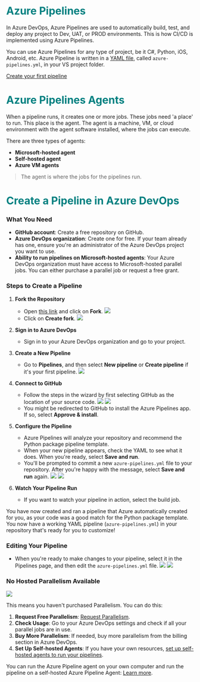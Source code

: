# <span style="color: Teal">Azure Pipelines</span>

In Azure DevOps, Azure Pipelines are used to automatically build, test, and deploy any project to Dev, UAT, or PROD environments. This is how CI/CD is implemented using Azure Pipelines.

You can use Azure Pipelines for any type of project, be it C#, Python, iOS, Android, etc. Azure Pipeline is written in a [YAML file](https://learn.microsoft.com/en-us/azure/devops/pipelines/get-started/pipelines-get-started?view=azure-devops), called `azure-pipelines.yml`, in your VS project folder.

[Create your first pipeline](https://learn.microsoft.com/en-us/azure/devops/pipelines/create-first-pipeline?view=azure-devops&tabs=java%2Cbrowser)

# <span style="color: Teal">Azure Pipelines Agents</span>

When a pipeline runs, it creates one or more jobs. These jobs need 'a place' to run. This place is the agent. The agent is a machine, VM, or cloud environment with the agent software installed, where the jobs can execute.

There are three types of agents:

- **Microsoft-hosted agent**
- **Self-hosted agent**
- **Azure VM agents**

> The agent is where the jobs for the pipelines run.

# <span style="color: Teal">Create a Pipeline in Azure DevOps</span>

### What You Need

- **GitHub account**: Create a free repository on GitHub.
- **Azure DevOps organization**: Create one for free. If your team already has one, ensure you're an administrator of the Azure DevOps project you want to use.
- **Ability to run pipelines on Microsoft-hosted agents**: Your Azure DevOps organization must have access to Microsoft-hosted parallel jobs. You can either purchase a parallel job or request a free grant.

### Steps to Create a Pipeline

1. **Fork the Repository**
   - Open [this link](https://github.com/Microsoft/python-sample-vscode-flask-tutorial) and click on **Fork**.
   ![](images/custom-image-2024-08-05-15-40-03.png)
   - Click on **Create fork**.
   ![](images/custom-image-2024-08-05-15-40-49.png)

2. **Sign in to Azure DevOps**
   - Sign in to your Azure DevOps organization and go to your project.

3. **Create a New Pipeline**
   - Go to **Pipelines**, and then select **New pipeline** or **Create pipeline** if it's your first pipeline.
   ![](images/custom-image-2024-08-05-15-45-28.png)

4. **Connect to GitHub**
   - Follow the steps in the wizard by first selecting GitHub as the location of your source code.
   ![](images/custom-image-2024-08-05-15-48-21.png)
   ![](images/custom-image-2024-08-05-15-49-08.png)
   - You might be redirected to GitHub to install the Azure Pipelines app. If so, select **Approve & install**.

5. **Configure the Pipeline**
   - Azure Pipelines will analyze your repository and recommend the Python package pipeline template.
   - When your new pipeline appears, check the YAML to see what it does. When you're ready, select **Save and run**.
   - You'll be prompted to commit a new `azure-pipelines.yml` file to your repository. After you're happy with the message, select **Save and run** again.
   ![](images/custom-image-2024-08-05-15-52-55.png)
   ![](images/custom-image-2024-08-05-15-55-15.png)

6. **Watch Your Pipeline Run**
   - If you want to watch your pipeline in action, select the build job.

You have now created and ran a pipeline that Azure automatically created for you, as your code was a good match for the Python package template. You now have a working YAML pipeline (`azure-pipelines.yml`) in your repository that's ready for you to customize!

### Editing Your Pipeline

- When you're ready to make changes to your pipeline, select it in the Pipelines page, and then edit the `azure-pipelines.yml` file.
  ![](images/custom-image-2024-08-05-16-02-38.png)
  ![](images/custom-image-2024-08-05-16-03-31.png)

### No Hosted Parallelism Available

![](images/custom-image-2024-08-05-16-07-36.png)

This means you haven't purchased Parallelism. You can do this:

1. **Request Free Parallelism**: [Request Parallelism](https://aka.ms/azpipelines-parallelism-request).
2. **Check Usage**: Go to your Azure DevOps settings and check if all your parallel jobs are in use.
3. **Buy More Parallelism**: If needed, buy more parallelism from the billing section in Azure DevOps.
4. **Set Up Self-hosted Agents**: If you have your own resources, [set up self-hosted agents to run your pipelines](https://docs.microsoft.com/en-us/azure/devops/pipelines/agents/v2-linux?view=azure-devops).

You can run the Azure Pipeline agent on your own computer and run the pipeline on a self-hosted Azure Pipeline Agent: [Learn more](https://learn.microsoft.com/en-us/azure/devops/pipelines/agents/agents?view=azure-devops&tabs=browser).